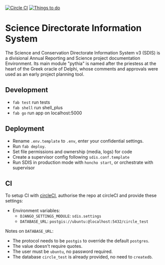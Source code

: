 [![Circle CI](https://circleci.com/gh/parksandwildlife/sdis.svg?style=svg)](https://circleci.com/gh/parksandwildlife/sdis)
[![Things to do](https://badge.waffle.io/parksandwildlife/sdis.svg?label=ready&title=Ready)](http://waffle.io/parksandwildlife/sdis)

Science Directorate Information System
======================================
The Science and Conservation Directorate Information System v3 (SDIS) is a
divisional Annual Reporting and Science project documentation Environment.
Its main module "pythia" is named after the priestess at the heart of the
Greek oracle of Delphi, whose comments and approvals were used as an early
project planning tool.

Development
-----------

* `fab test` run tests
* `fab shell` run shell\_plus
* `fab go` run app on localhost:5000

Deployment
----------

* Rename `.env.template` to `.env`, enter your confidential settings.
* Run `fab deploy`.
* Set file permissions and ownership (media, logs) for code
* Create a supervisor config following `sdis.conf.template`
* Run SDIS in production mode with `honcho start`, or orchestrate with supervisor

CI
---

To setup CI with [circleCI](https://circleci.com), authorise the repo at
circleCI and provide these settings:

* Environment variables:
    * `DJANGO_SETTINGS_MODULE`: `sdis.settings`
    * `DATABASE_URL`: `postgis://ubuntu:@localhost:5432/circle_test`

Notes on `DATABASE_URL`:

* The protocol needs to be `postgis` to override the default `postgres`.
* The value doesn't require quotes.
* The user must be `ubuntu`, no password required.
* The database `circle_test` is already provided, no need to `createdb`.

